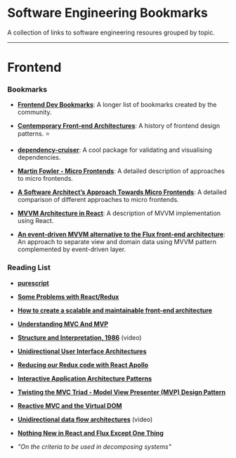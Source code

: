 # Software Engineering Bookmarks

A collection of links to software engineering resoures grouped by topic.

---

# Frontend

### Bookmarks

- **[Frontend Dev Bookmarks](https://github.com/dypsilon/frontend-dev-bookmarks/blob/master/README.md)**: A longer list of bookmarks created by the community.

- **[Contemporary Front-end Architectures](https://blog.webf.zone/contemporary-front-end-architectures-fb5b500b0231)**: A history of frontend design patterns. ⭐

- **[dependency-cruiser](https://github.com/sverweij/dependency-cruiser)**: A cool package for validating and visualising dependencies.

- **[Martin Fowler - Micro Frontends](https://martinfowler.com/articles/micro-frontends.html)**: A detailed description of approaches to micro frontends.

- **[A Software Architect’s Approach Towards Micro Frontends](https://www.angulararchitects.io/aktuelles/a-software-architects-approach-towards/)**: A detailed comparison of different approaches to micro frontends.

- **[MVVM Architecture in React](https://medium.cobeisfresh.com/level-up-your-react-architecture-with-mvvm-a471979e3f21)**: A description of MVVM implementation using React.

- **[An event-driven MVVM alternative to the Flux front-end architecture](https://medium.com/@h_liyan/an-event-driven-mvvm-alternative-to-the-flux-front-end-architecture-b7a8fa8c9b58)**: An approach to separate view and domain data using MVVM pattern complemented by event-driven layer.

### Reading List

- **[purescript](https://www.purescript.org/)**

- **[Some Problems with React/Redux](https://staltz.com/some-problems-with-react-redux.html)**

- **[How to create a scalable and maintainable front-end architecture](https://dev.to/vycke/how-to-create-a-scalable-and-maintainable-front-end-architecture-4f47)**

- **[Understanding MVC And MVP](https://addyosmani.com/blog/understanding-mvc-and-mvp-for-javascript-and-backbone-developers/)**

- **[Structure and Interpretation, 1986](https://www.youtube.com/watch?v=a2Qt9uxhNSM&feature=emb_title)** (video)

- **[Unidirectional User Interface Architectures](https://staltz.com/unidirectional-user-interface-architectures.html)**

- **[Reducing our Redux code with React Apollo](https://www.apollographql.com/blog/reducing-our-redux-code-with-react-apollo-5091b9de9c2a/)**

- **[Interactive Application Architecture Patterns](http://aspiringcraftsman.com/2007/08/25/interactive-application-architecture/)**

- **[Twisting the MVC Triad - Model View Presenter (MVP) Design Pattern](http://aviadezra.blogspot.com/2007/07/twisting-mvp-triad-say-hello-to-mvpc.html)**

- **[Reactive MVC and the Virtual DOM](https://futurice.com/blog/reactive-mvc-and-the-virtual-dom)**

- **[Unidirectional data flow architectures](https://vimeo.com/168652278)** (video)

- **[Nothing New in React and Flux Except One Thing](https://staltz.com/nothing-new-in-react-and-flux-except-one-thing.html)**

- _"On the criteria to be used in decomposing systems"_
